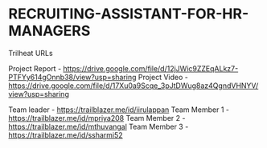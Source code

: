 # RECRUITING-ASSISTANT-FOR-HR-MANAGERS

Trilheat URLs

Project Report - https://drive.google.com/file/d/12jJWic9ZZEqALkz7-PTFYy614gOnnb38/view?usp=sharing
Project Video - https://drive.google.com/file/d/17Xu0a9Scqe_3pJtDWug8az4QgndVHNYV/view?usp=sharing

Team leader - https://trailblazer.me/id/iirulappan
Team Member 1 - https://trailblazer.me/id/mpriya208
Team Member 2 - https://trailblazer.me/id/mthuvangal
Team Member 3 - https://trailblazer.me/id/ssharmi52

